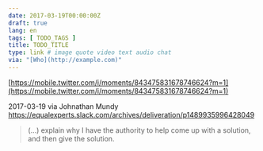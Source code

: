 ```yaml
---
date: 2017-03-19T00:00:00Z
draft: true
lang: en
tags: [ TODO_TAGS ]
title: TODO_TITLE
type: link # image quote video text audio chat
via: "[Who](http://example.com)"
---
```



[https://mobile.twitter.com/i/moments/843475831678746624?m=1](https://mobile.twitter.com/i/moments/843475831678746624?m=1)

2017-03-19 via Johnathan Mundy
https://equalexperts.slack.com/archives/deliveration/p1489935996428049

>(…) explain why I have the authority to help come up with a solution, and then give the solution.

